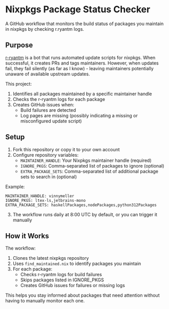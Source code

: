 # Nixpkgs Package Status Checker

A GitHub workflow that monitors the build status of packages you maintain in nixpkgs by checking r.ryantm logs.

## Purpose

[r-ryantm](https://r.ryantm.com/log/) is a bot that runs automated update scripts for nixpkgs. When successful, it creates PRs and tags maintainers. However, when updates fail, they fail silently (as far as I know) - leaving maintainers potentially unaware of available upstream updates.

This project:
1. Identifies all packages maintained by a specific maintainer handle
2. Checks the r-ryantm logs for each package
3. Creates GitHub issues when:
   - Build failures are detected
   - Log pages are missing (possibly indicating a missing or misconfigured update script)

## Setup

1. Fork this repository or copy it to your own account
2. Configure repository variables:
   - `MAINTAINER_HANDLE`: Your Nixpkgs maintainer handle (required)
   - `IGNORE_PKGS`: Comma-separated list of packages to ignore (optional)
   - `EXTRA_PACKAGE_SETS`: Comma-separated list of additional package sets to search in (optional)

Example:
```
MAINTAINER_HANDLE: vinnymeller
IGNORE_PKGS: ltex-ls,jetbrains-mono
EXTRA_PACKAGE_SETS: haskellPackages,nodePackages,python312Packages
```

3. The workflow runs daily at 8:00 UTC by default, or you can trigger it manually

## How it Works

The workflow:
1. Clones the latest nixpkgs repository
2. Uses `find_maintained.nix` to identify packages you maintain
3. For each package:
   - Checks r-ryantm logs for build failures
   - Skips packages listed in IGNORE_PKGS
   - Creates GitHub issues for failures or missing logs

This helps you stay informed about packages that need attention without having to manually monitor each one.
